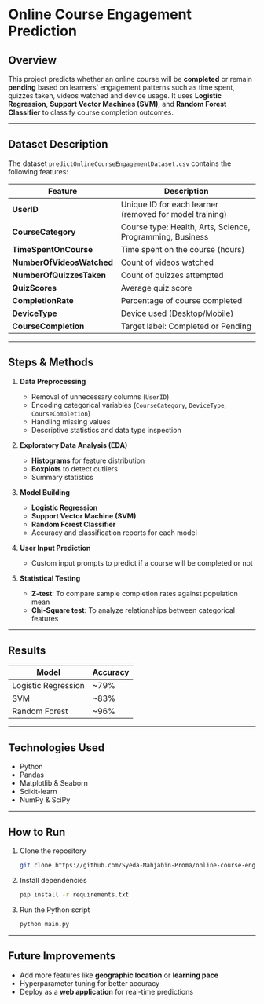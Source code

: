 # Online Course Engagement Prediction

## Overview

This project predicts whether an online course will be **completed** or remain **pending** based on learners’ engagement patterns such as time spent, quizzes taken, videos watched and device usage.
It uses **Logistic Regression**, **Support Vector Machines (SVM)**, and **Random Forest Classifier** to classify course completion outcomes.

---

## Dataset Description

The dataset `predictOnlineCourseEngagementDataset.csv` contains the following features:

| Feature                   | Description                                               |
| ------------------------- | --------------------------------------------------------- |
| **UserID**                | Unique ID for each learner (removed for model training)   |
| **CourseCategory**        | Course type: Health, Arts, Science, Programming, Business |
| **TimeSpentOnCourse**     | Time spent on the course (hours)                          |
| **NumberOfVideosWatched** | Count of videos watched                                   |
| **NumberOfQuizzesTaken**  | Count of quizzes attempted                                |
| **QuizScores**            | Average quiz score                                        |
| **CompletionRate**        | Percentage of course completed                            |
| **DeviceType**            | Device used (Desktop/Mobile)                              |
| **CourseCompletion**      | Target label: Completed or Pending                        |

---

## Steps & Methods

1. **Data Preprocessing**

   * Removal of unnecessary columns (`UserID`)
   * Encoding categorical variables (`CourseCategory`, `DeviceType`, `CourseCompletion`)
   * Handling missing values
   * Descriptive statistics and data type inspection

2. **Exploratory Data Analysis (EDA)**

   * **Histograms** for feature distribution
   * **Boxplots** to detect outliers
   * Summary statistics

3. **Model Building**

   * **Logistic Regression**
   * **Support Vector Machine (SVM)**
   * **Random Forest Classifier**
   * Accuracy and classification reports for each model

4. **User Input Prediction**

   * Custom input prompts to predict if a course will be completed or not

5. **Statistical Testing**

   * **Z-test**: To compare sample completion rates against population mean
   * **Chi-Square test**: To analyze relationships between categorical features

---

## Results

| Model               | Accuracy |
| ------------------- | -------- |
| Logistic Regression | \~79%    |
| SVM                 | \~83%    |
| Random Forest       | \~96%    |

---

## Technologies Used

* Python
* Pandas
* Matplotlib & Seaborn
* Scikit-learn
* NumPy & SciPy

---

## How to Run

1. Clone the repository

   ```bash
   git clone https://github.com/Syeda-Mahjabin-Proma/online-course-engagement-prediction.git
   ```
2. Install dependencies

   ```bash
   pip install -r requirements.txt
   ```
3. Run the Python script

   ```bash
   python main.py
   ```

---

## Future Improvements

* Add more features like **geographic location** or **learning pace**
* Hyperparameter tuning for better accuracy
* Deploy as a **web application** for real-time predictions
